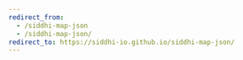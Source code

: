 ```yaml
---
redirect_from:
  - /siddhi-map-json
  - /siddhi-map-json/
redirect_to: https://siddhi-io.github.io/siddhi-map-json/
---
```

